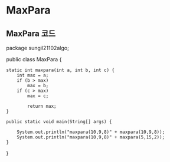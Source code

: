 # MaxPara


## MaxPara 코드
package sungil21102algo;

public class MaxPara {

	static int maxpara(int a, int b, int c) {
		int max = a;
		if (b > max)
			max = b;
		if (c > max)
			max = c;
			
			return max;
	}
	
	public static void main(String[] args) {

		System.out.println("maxpara(10,9,8)" + maxpara(10,9,8));
		System.out.println("maxpara(10,9,8)" + maxpara(5,15,2));
	}

}
